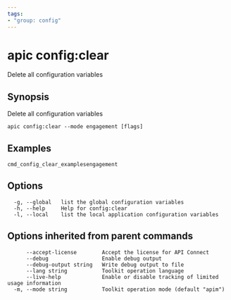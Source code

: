 ```yaml
---
tags:
- "group: config"
---
```

# apic config:clear

Delete all configuration variables

## Synopsis

Delete all configuration variables

```
apic config:clear --mode engagement [flags]
```

## Examples

```
cmd_config_clear_examplesengagement
```


## Options

```
  -g, --global   list the global configuration variables
  -h, --help     Help for config:clear
  -l, --local    list the local application configuration variables
```

## Options inherited from parent commands

```
      --accept-license        Accept the license for API Connect
      --debug                 Enable debug output
      --debug-output string   Write debug output to file
      --lang string           Toolkit operation language
      --live-help             Enable or disable tracking of limited usage information
  -m, --mode string           Toolkit operation mode (default "apim")
```
